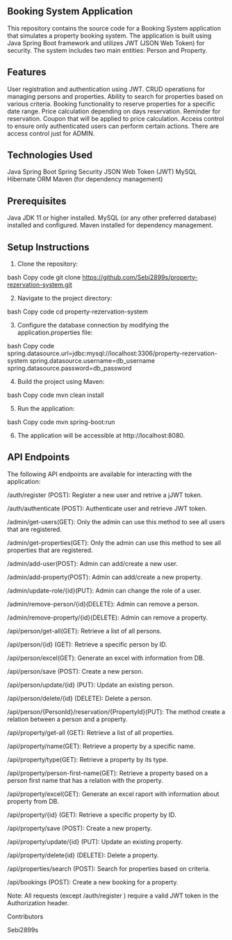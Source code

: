 ## Booking System Application

This repository contains the source code for a Booking System application that simulates a property booking system. The application is built using Java Spring Boot framework and utilizes JWT (JSON Web Token) for security. The system includes two main entities: Person and Property.

## Features

User registration and authentication using JWT.
CRUD operations for managing persons and properties.
Ability to search for properties based on various criteria.
Booking functionality to reserve properties for a specific date range.
Price calculation depending on days reservation.
Reminder for reservation.
Coupon that will be applied to price calculation.
Access control to ensure only authenticated users can perform certain actions.
There are access control just for ADMIN.

## Technologies Used

Java Spring Boot
Spring Security
JSON Web Token (JWT)
MySQL 
Hibernate ORM
Maven (for dependency management)

## Prerequisites

Java JDK 11 or higher installed.
MySQL (or any other preferred database) installed and configured.
Maven installed for dependency management.

## Setup Instructions

1. Clone the repository:

bash
Copy code
git clone https://github.com/Sebi2899s/property-rezervation-system.git

2. Navigate to the project directory:

bash
Copy code
cd property-rezervation-system

3. Configure the database connection by modifying the application.properties file:

bash
Copy code
spring.datasource.url=jdbc:mysql://localhost:3306/property-rezervation-system
spring.datasource.username=db_username
spring.datasource.password=db_password

4. Build the project using Maven:

bash
Copy code
mvn clean install

5. Run the application:

bash
Copy code
mvn spring-boot:run

6. The application will be accessible at http://localhost:8080.

## API Endpoints
The following API endpoints are available for interacting with the application:

/auth/register (POST): Register a new user and retrive a jJWT token.

/auth/authenticate (POST): Authenticate user and retrieve JWT token.

/admin/get-users(GET): Only the admin can use this method to see all users that are registered.

/admin/get-properties(GET): Only the admin can use this method to see all properties that are registered.

/admin/add-user(POST): Admin can add/create a new user.

/admin/add-property(POST): Admin can add/create a new property.

/admin/update-role/{id}(PUT): Admin can change the role of a user.

/admin/remove-person/{id}(DELETE): Admin can remove a person.

/admin/remove-property/{id}(DELETE): Admin can remove a property.

/api/person/get-all(GET): Retrieve a list of all persons.

/api/person/{id} (GET): Retrieve a specific person by ID.

/api/person/excel(GET): Generate an excel with information from DB.

/api/person/save (POST): Create a new person.

/api/person/update/{id} (PUT): Update an existing person.

/api/person/delete/{id} (DELETE): Delete a person.

/api/person/{PersonId}/reservation/{PropertyId}(PUT): The method create a relation between a person and a property.

/api/property/get-all (GET): Retrieve a list of all properties.

/api/property/name(GET): Retrieve a property by a specific name.

/api/property/type(GET): Retrieve a property by its type.

/api/property/person-first-name(GET): Retrieve a property based on a person first name that has a relation with the property.

/api/property/excel(GET): Generate an excel raport with information about property from DB.

/api/property/{id} (GET): Retrieve a specific property by ID.

/api/property/save (POST): Create a new property.

/api/property/update/{id} (PUT): Update an existing property.

/api/property/delete{id} (DELETE): Delete a property.

/api/properties/search (POST): Search for properties based on criteria.

/api/bookings (POST): Create a new booking for a property.

Note: All requests (except /auth/register ) require a valid JWT token in the Authorization header.

Contributors

Sebi2899s
